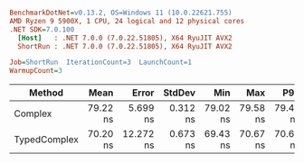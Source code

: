 ``` ini

BenchmarkDotNet=v0.13.2, OS=Windows 11 (10.0.22621.755)
AMD Ryzen 9 5900X, 1 CPU, 24 logical and 12 physical cores
.NET SDK=7.0.100
  [Host]   : .NET 7.0.0 (7.0.22.51805), X64 RyuJIT AVX2
  ShortRun : .NET 7.0.0 (7.0.22.51805), X64 RyuJIT AVX2

Job=ShortRun  IterationCount=3  LaunchCount=1  
WarmupCount=3  

```
|       Method |     Mean |     Error |   StdDev |      Min |      Max |      P90 |   Gen0 | Allocated |
|------------- |---------:|----------:|---------:|---------:|---------:|---------:|-------:|----------:|
|      Complex | 79.22 ns |  5.699 ns | 0.312 ns | 79.02 ns | 79.58 ns | 79.47 ns | 0.0081 |     136 B |
| TypedComplex | 70.20 ns | 12.272 ns | 0.673 ns | 69.43 ns | 70.67 ns | 70.63 ns | 0.0081 |     136 B |
